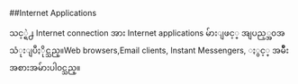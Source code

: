 ##Internet Applications

သင့္ရဲ႕ Internet connection အား Internet applications မ်ားျဖင့္ အျပည့္အ၀အသံုးျပဳႏိုင္သည္။Web
browsers,Email clients, Instant Messengers, ႏွင့္ အမ်ိဳးအစားအမ်ားပါ၀င္သည္။
